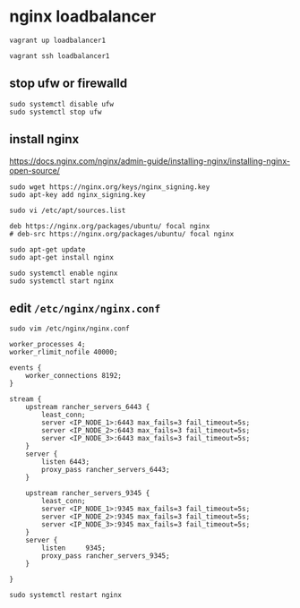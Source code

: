 
# nginx loadbalancer

```
vagrant up loadbalancer1
```
```
vagrant ssh loadbalancer1
```
## stop ufw or firewalld
```
sudo systemctl disable ufw
sudo systemctl stop ufw
```


## install nginx
https://docs.nginx.com/nginx/admin-guide/installing-nginx/installing-nginx-open-source/
```
sudo wget https://nginx.org/keys/nginx_signing.key
sudo apt-key add nginx_signing.key
```
```
sudo vi /etc/apt/sources.list
```
```
deb https://nginx.org/packages/ubuntu/ focal nginx
# deb-src https://nginx.org/packages/ubuntu/ focal nginx
```
```
sudo apt-get update
sudo apt-get install nginx
```
```
sudo systemctl enable nginx
sudo systemctl start nginx
```

## edit ```/etc/nginx/nginx.conf```
```
sudo vim /etc/nginx/nginx.conf
```
```
worker_processes 4;
worker_rlimit_nofile 40000;

events {
    worker_connections 8192;
}

stream {
    upstream rancher_servers_6443 {
        least_conn;
        server <IP_NODE_1>:6443 max_fails=3 fail_timeout=5s;
        server <IP_NODE_2>:6443 max_fails=3 fail_timeout=5s;
        server <IP_NODE_3>:6443 max_fails=3 fail_timeout=5s;
    }
    server {
        listen 6443;
        proxy_pass rancher_servers_6443;
    }

    upstream rancher_servers_9345 {
        least_conn;
        server <IP_NODE_1>:9345 max_fails=3 fail_timeout=5s;
        server <IP_NODE_2>:9345 max_fails=3 fail_timeout=5s;
        server <IP_NODE_3>:9345 max_fails=3 fail_timeout=5s;
    }
    server {
        listen     9345;
        proxy_pass rancher_servers_9345;
    }

}
```

```
sudo systemctl restart nginx
```